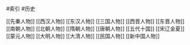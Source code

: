 #索引 #历史

[[先秦人物]]
[[西汉人物]]
[[东汉人物]]
[[三国人物]]
[[西晋人物]]
[[东晋人物]]
[[南朝人物]]
[[北朝人物]]
[[隋朝人物]]
[[唐朝人物]]
[[五代十国]]
[[宋辽金夏]]
[[蒙元人物]]
[[大明人物]]
[[大清人物]]
[[民国人物]]
[[新中国人物]]
